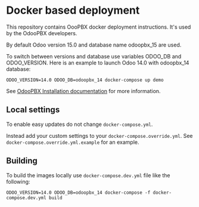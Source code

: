 # Docker based deployment
This repository contains OooPBX docker deployment instructions. It's used by the OdooPBX developers.

By default Odoo version 15.0 and database name odoopbx_15 are used.

To switch between versions and database use variables ODOO_DB and ODOO_VERSION.
Here is an example to launch Odoo 14.0 with odoopbx_14 database:

```
ODOO_VERSION=14.0 ODOO_DB=odoopbx_14 docker-compose up demo
```

See [OdooPBX Installation documentation](https://odoopbx.github.io/docs/administration/installation.html) for more information.

## Local settings
To enable easy updates do not change ``docker-compose.yml``.

Instead add your custom settings to your ``docker-compose.override.yml``.
See ``docker-compose.override.yml.example`` for an example.

## Building
To build the images locally use ``docker-compose.dev.yml`` file like the following:
```
ODOO_VERSION=14.0 ODOO_DB=odoopbx_14 docker-compose -f docker-compose.dev.yml build
```
